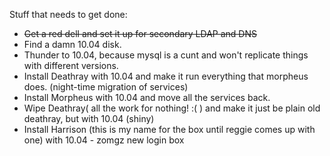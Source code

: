 Stuff that needs to get done:

* <del>Get a red dell and set it up for secondary LDAP and DNS</del>
* Find a damn 10.04 disk.
* Thunder to 10.04, because mysql is a cunt and won't replicate things with
	different versions.
* Install Deathray with 10.04 and make it run everything that morpheus does.
  (night-time migration of services)
* Install Morpheus with 10.04 and move all the services back.
* Wipe Deathray( all the work for nothing! :( ) and make it just be plain old
  deathray, but with 10.04 (shiny)
* Install Harrison (this is my name for the box until reggie comes up with one)
  with 10.04 - zomgz new login box
